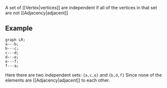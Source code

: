A set of [[Vertex|vertices]] are independent if all of the vertices in that set are not [[Adjacency|adjacent]] 

## Example
```mermaid
graph LR;
a---b;
b---c;
c---d;
d---e;
e---f;
f---a;
```
Here there are two independent sets:
`{a,c,e}`
and
`{b,d,f}`
Since none of the elements are [[Adjacency|adjacent]] to each other.